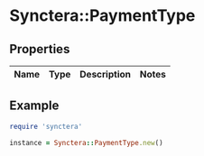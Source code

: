 # Synctera::PaymentType

## Properties

| Name | Type | Description | Notes |
| ---- | ---- | ----------- | ----- |

## Example

```ruby
require 'synctera'

instance = Synctera::PaymentType.new()
```

